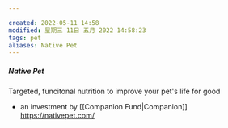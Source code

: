 ```yaml
---

created: 2022-05-11 14:58
modified: 星期三 11日 五月 2022 14:58:23
tags: pet
aliases: Native Pet
---
```

##### Native Pet
Targeted, funcitonal nutrition to improve your pet's life for good
- an investment by [[Companion Fund|Companion]]
https://nativepet.com/

